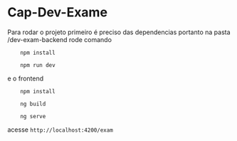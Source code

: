 # Cap-Dev-Exame

Para rodar o projeto primeiro é preciso das dependencias portanto na pasta /dev-exam-backend rode comando

        npm install

        npm run dev


e o frontend 

        npm install

        ng build 

        ng serve 
    
acesse `http://localhost:4200/exam`